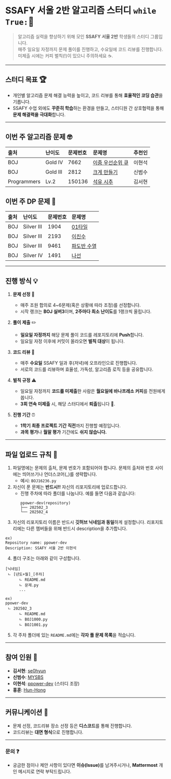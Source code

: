 # SSAFY 서울 2반 알고리즘 스터디 `while True:`🚀

> 알고리즘 실력을 향상하기 위해 모인 **SSAFY 서울 2반** 학생들의 스터디 그룹입니다.  
> 매주 일요일 자정까지 문제 풀이를 진행하고, 수요일에 코드 리뷰를 진행합니다.  
> 미제출 시에는 커피 벌칙(!)이 있으니 주의하세요 ☕.

---

## 스터디 목표 🏆
- 개인별 알고리즘 문제 해결 능력을 높이고, 코드 리뷰를 통해 **효율적인 코딩 습관**을 기릅니다.
- SSAFY 수업 외에도 **꾸준히 학습**하는 환경을 만들고, 스터디원 간 상호협력을 통해 **문제 해결력을 극대화**합니다.

---

## 이번 주 알고리즘 문제 🤓
|출처|난이도|문제번호|문제명|추천인|
|:---|:---|:---|:---|:---|
|BOJ|Gold IV|7662|[이중 우선순위 큐](https://www.acmicpc.net/problem/7662)|이현석|
|BOJ|Gold III|2812|[크게 만들기](https://www.acmicpc.net/problem/2812)|신범수|
|Programmers|Lv.2|150136|[석유 시추](https://school.programmers.co.kr/learn/courses/30/lessons/250136)|김서현|


## 이번 주 DP 문제 🙈
|출처|난이도|문제번호|문제명|
|:---|:---|:---|:---|
|BOJ|Silver III|1904|[01타일](https://www.acmicpc.net/problem/1904)|
|BOJ|Silver III|2193|[이친수](https://www.acmicpc.net/problem/2193)|
|BOJ|Silver III|9461|[파도반 수열](https://www.acmicpc.net/problem/9461)|
|BOJ|Silver IV|1491|[나선](https://www.acmicpc.net/problem/1491)|

---

## 진행 방식 💡

1. **문제 선정** 🎯  
   - 매주 조원 합의로 4~6문제(혹은 상황에 따라 조정)를 선정합니다.  
   - 시작 랭크는 **BOJ 실버3**이며, **2주마다 최소 난이도**를 1랭크씩 올립니다.

2. **풀이 제출** ✏️  
   - **일요일 자정까지** 해당 문제 풀이 코드를 레포지토리에 **Push**합니다.  
   - 일요일 자정 이후에 커밋이 올라오면 **벌칙 대상**이 됩니다.

3. **코드 리뷰** 💬  
   - 매주 **수요일** SSAFY 일과 후(저녁)에 오프라인으로 진행합니다.  
   - 서로의 코드를 리뷰하며 효율성, 가독성, 알고리즘 로직 등을 공유합니다.

4. **벌칙 규정** ⚠️  
   - 일요일 자정까지 **코드를 미제출**한 사람은 **월요일에 바나프레소 커피**를 전원에게 쏩니다.  
   - **3회 연속 미제출** 시, 해당 스터디에서 **퇴출**됩니다 🚫.

5. **진행 기간** ⏰  
   - **1학기 최종 프로젝트 기간 직전**까지 진행할 예정입니다.  
   - **과목 평가**나 **월말 평가** 기간에도 **쉬지 않습니다.**

---

## 파일 업로드 규칙 📂
1. 파일명에는 문제의 출처, 문제 번호가 포함되어야 합니다. 문제의 출처와 번호 사이에는 띄어쓰기나 언더스코어(_)를 생략합니다.  
   - 예시: `BOJ16236.py`
2. 자신이 푼 문제는 **반드시!!** 자신의 리포지토리에 업로드합니다.  
   - 진행 주차에 따라 폴더를 나눕니다. 예를 들면 다음과 같습니다:
     ```
     ppower-dev(repository)
     ├── 202502_3
     └── 202502_4
     ```
3. 자신의 리포지토리 이름은 반드시 **깃허브 닉네임과 동일**하게 설정합니다. 리포지토리에는 다른 멤버들을 위해 반드시 description을 추가합니다.
```
ex)
Repository name: ppower-dev
Description: SSAFY 서울 2반 이현석
```

4. 폴더 구조는 아래와 같이 구성합니다.
```
[닉네임]
 ㄴ [년도+월]_[주차]
      ㄴ README.md
      ㄴ 문제.py
      ...

ex)
ppower-dev
 ㄴ 202502_3
      ㄴ README.md
      ㄴ BOJ1000.py
      ㄴ BOJ1001.py
```
5. 각 주차 폴더에 있는 `README.md`에는 **각자 풀 문제 목록**을 적습니다.

---

## 참여 인원 🙋
- **김서현**: [se0hyun](https://github.com/se0hyun)
- **신범수**: [MYSBS](https://github.com/MYSBS)
- **이현석**: [ppower-dev](https://github.com/ppower-dev) (스터디 조장)
- **홍훈**: [Hun-Hong](https://github.com/Hun-Hong)

---

## 커뮤니케이션 💭
- 문제 선정, 코드리뷰 장소 선정 등은 **디스코드**를 통해 진행합니다.
- 코드리뷰는 **대면 형식**으로 진행합니다.

---

### 문의 ❓
- 궁금한 점이나 제안 사항이 있다면 <strong>이슈(Issue)</strong>를 남겨주시거나, **Mattermost** 개인 메시지로 연락 부탁드립니다.
